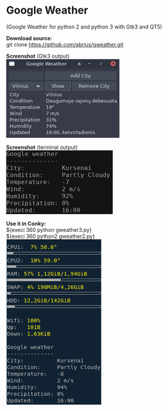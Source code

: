 # Google Weather
(Google Weather for python 2 and python 3 with Gtk3 and QT5)

<b>Download source:</b><br />
git clone  https://github.com/abrius/gweather.git

<b>Screenshot</b> (Gtk3 output)<br />
<img src=https://github.com/abrius/gweather/blob/master/gtk3.png> <br />

<b>Screenshot</b> (terminal output)<br /> 
<img src=https://github.com/abrius/gweather/blob/master/terminal.png> <br />

<b>Use it in Conky:</b><br />
${execi 360 python gweather3.py}<br>
${execi 360 python2 gweather2.py} <br />
<img src=https://github.com/abrius/gweather/blob/master/conky.png>
